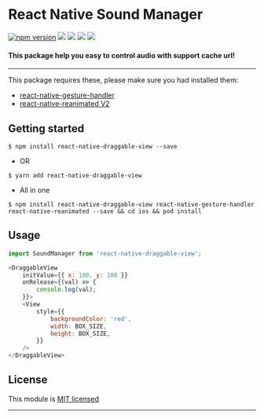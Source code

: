 
# React Native Sound Manager
[![npm version](https://badge.fury.io/js/react-native-draggable-view.svg)](https://badge.fury.io/js/react-native-draggable-view) ![](https://img.shields.io/github/issues/minhchienwikipedia/react-native-draggable-view.svg) ![](https://img.shields.io/github/forks/minhchienwikipedia/react-native-draggable-view.svg) ![](https://img.shields.io/github/stars/minhchienwikipedia/react-native-draggable-view.svg) ![](https://img.shields.io/github/license/minhchienwikipedia/react-native-draggable-view.svg)
#### This package help you easy to control audio with support cache url! 

---
This package requires these, please make sure you had installed them:
- [react-native-gesture-handler](https://github.com/software-mansion/react-native-gesture-handler)
- [react-native-reanimated V2](https://github.com/software-mansion/react-native-reanimated)


## Getting started

`$ npm install react-native-draggable-view --save`

- OR

`$ yarn add react-native-draggable-view`

- All in one

`$ npm install react-native-draggable-view react-native-gesture-handler react-native-reanimated --save && cd ios && pod install`

## Usage
```javascript
import SoundManager from 'react-native-draggable-view';

<DraggableView
	initValue={{ x: 100, y: 100 }}
	onRelease={(val) => {
		console.log(val);
	}}>
	<View
		style={{
			backgroundColor: 'red',
			width: BOX_SIZE,
			height: BOX_SIZE,
		}}
	/>
</DraggableView>

```




## License

This module is [MIT licensed](./LICENSE)

---
  
